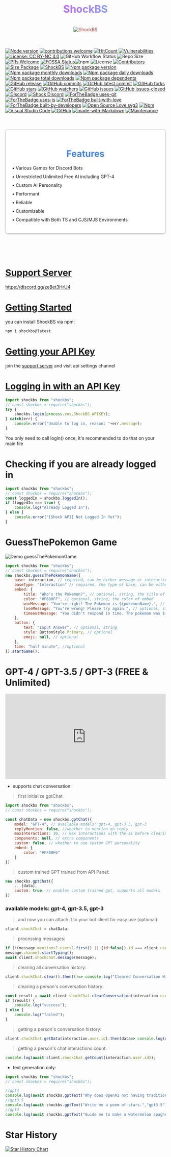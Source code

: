 <h1 style="background: linear-gradient(to right, #FB24FF, #4BE1FF); -webkit-background-clip: text; color: transparent; font-size: 32px; font-weight: bold; padding: 10px; text-align: center;">ShockBS</h1>
<p align="center">
    <span style="display: inline-block; padding: 5px; border-radius: 10px; background: linear-gradient(to right, #f36262, #961e1e); -webkit-background-clip: text; color: transparent;">
        <img src="https://nodei.co/npm/shockbs.png?downloads=true&downloadRank=true&stars=true" alt="ShockBS">
    </span>
</p>
<br/>

[![Node version](https://img.shields.io/node/v/shockbs.svg?style=flat)](https://nodejs.org/download/) [![contributions welcome](https://img.shields.io/badge/contributions-welcome-brightgreen.svg?style=flat)](https://github.com/shockbs/bsshock/issues) [![HitCount](https://hits.dwyl.com/shockbs/bsshock.svg?style=flat-square)](http://hits.dwyl.com/shockbs/bsshock) [![Vulnerabilities](https://snyk.io/test/github/shockbs/bsshock/badge.svg)](https://github.com/shockbs/bsshock) [![License: CC BY-NC 4.0](https://licensebuttons.net/l/by-nc/4.0/80x15.png)](https://creativecommons.org/licenses/by-nc/4.0/) ![GitHub Workflow Status](https://img.shields.io/github/workflow/status/shockbs/bsshock/CI?label=build) ![Repo Size](https://img.shields.io/github/repo-size/shockbs/bsshock) [![PRs Welcome](https://img.shields.io/badge/PRs-welcome-brightgreen.svg?style=flat-square)](https://github.com/shockbs/bsshock) [![FOSSA Status](https://app.fossa.com/api/projects/git%2Bgithub.com%2Fshockbs%2Fbsshock.svg?type=shield)](https://app.fossa.com/projects/git%2Bgithub.com%2Fshockbs%2Fbsshock?ref=badge_shield)![npm](https://img.shields.io/npm/dw/shockbs?style=flat-square) ![License](https://img.shields.io/npm/l/shockbs?style=flat-square) [![Contributors](https://img.shields.io/github/contributors/shockbs/bsshock?style=flat-square)](https://github.com/shockbs/bsshock/graphs/contributors) [![Size Package](https://img.shields.io/github/languages/code-size/shockbs/bsshock?style=flat-square)](https://github.com/shockbs/bsshock) [![ShockBS](https://img.shields.io/badge/ShockBS-2FFFEB)](https://shockbs.is-a.dev) [![Npm package version](https://badgen.net/npm/v/shockbs)](https://npmjs.com/package/shockbs) [![Npm package monthly downloads](https://badgen.net/npm/dm/shockbs)](https://npmjs.ccom/package/shockbs) [![Npm package daily downloads](https://badgen.net/npm/dm/shockbs)](https://npmjs.com/package/shockbs) [![Npm package total downloads](https://badgen.net/npm/dt/shockbs)](https://npmjs.com/package/shockbs) [![Npm package dependents](https://badgen.net/npm/dependents/shockbs)](https://npmjs.com/package/shockbs) [![GitHub release](https://img.shields.io/github/release/shockbs/bsshock.svg)](https://GitHub.com/shockbs/bsshock/releases/) [![GitHub commits](https://badgen.net/github/commits/shockbs/bsshock)](https://GitHub.com/shockbs/bsshock/commit/) [![GitHub latest commit](https://badgen.net/github/last-commit/shockbs/bsshock)](https://GitHub.com/shockbs/bsshock/commit/) [![GitHub forks](https://img.shields.io/github/forks/shockbs/bsshock.svg?style=social&label=Forks&maxAge=2592000)](https://GitHub.com/shockbs/bsshock/network/) [![GitHub stars](https://img.shields.io/github/stars/shockbs/bsshock.svg?style=social&label=Stars&maxAge=2592000)](https://GitHub.com/shockbs/bsshock/stargazers/) [![GitHub watchers](https://img.shields.io/github/watchers/shockbs/bsshock.svg?style=social&label=Watch&maxAge=2592000)](https://GitHub.com/shockbs/bsshock/watchers/) [![GitHub issues](https://img.shields.io/github/issues/shockbs/bsshock.svg)](https://GitHub.com/shockbs/bsshock/issues/) [![GitHub issues-closed](https://img.shields.io/github/issues-closed/shockbs/bsshock.svg)](https://GitHub.com/shockbs/bsshock/issues?q=is%3Aissue+is%3Aclosed) [![Discord](https://badgen.net/badge/icon/discord?icon=discord&label)](https://discord.gg/zeBet3HrU4) [![Shock Discord](https://badgen.net/discord/members/zeBet3HrU4)](https://discord.gg/zeBet3HrU4) [![ForTheBadge uses-git](http://ForTheBadge.com/images/badges/uses-git.svg)](https://GitHub.com/) [![ForTheBadge uses-js](http://ForTheBadge.com/images/badges/uses-js.svg)](https://npmjs.com/package/shockbs) [![ForTheBadge built-with-love](http://ForTheBadge.com/images/badges/built-with-love.svg)](https://GitHub.com/shockbs/) [![ForTheBadge built-by-developers](http://ForTheBadge.com/images/badges/built-by-developers.svg)](https://GitHub.com/shockbs/) [![Open Source Love svg3](https://badges.frapsoft.com/os/v3/open-source.svg?v=103)](https://github.com/shockbs/bsshock/) [![Npm](https://badgen.net/badge/icon/npm?icon=npm&label)](https://npmjs.com/package/shockbs) [![Visual Studio Code](https://img.shields.io/badge/--007ACC?logo=visual%20studio%20code&logoColor=ffffff)](https://code.visualstudio.com/) [![GitHub](https://badgen.net/badge/icon/github?icon=github&label)](https://github.com/shockbs/bsshock) [![made-with-Markdown](https://img.shields.io/badge/Made%20with-Markdown-1f425f.svg)](https://commonmark.org) [![Maintenance](https://img.shields.io/badge/Maintained%3F-yes-green.svg)](https://GitHub.com/shockbs/bsshock/graphs/commit-activity) <br/>
<span style="background-color: #f7f7f7; color: #333; margin: 0; padding: 0;">
<div style="max-width: 600px; margin: 50px auto; padding: 20px; border: 1px solid #ccc; border-radius: 8px; background-color: #fff; box-shadow: 0 2px 4px rgba(0,0,0,0.2);">
    <h1 style="text-align: center; color: #4285F4;">Features</h1>
    <ul style="list-style-type: none; padding: 0;">
        <li style="margin-bottom: 10px;">&#8226; Various Games for Discord Bots</li>
        <li style="margin-bottom: 10px;">&#8226; Unrestricted Unlimited Free AI including GPT-4</li>
        <li style="margin-bottom: 10px;">&#8226; Custom AI Personality</li>
        <li style="margin-bottom: 10px;">&#8226; Performant</li>
        <li style="margin-bottom: 10px;">&#8226; Reliable</li>
        <li style="margin-bottom: 10px;">&#8226; Customizable</li>
        <li style="margin-bottom: 10px;">&#8226; Compatible with Both TS and CJS/MJS Environments</li>
    </ul>
</div>
</span>
<br/>

# [Support Server](https://discord.gg/zeBet3HrU4)
https://discord.gg/zeBet3HrU4
# [Getting Started](https://discord.gg/zeBet3HrU4)
you can install ShockBS via npm:
```bash
npm i shockbs@latest
```
# [Getting your API Key](https://discord.gg/zeBet3HrU4)
join the [support server](https://discord.gg/zeBet3HrU4) and visit api settings channel
# [Logging in with an API Key](https://discord.gg/zeBet3HrU4)
```js
import shockbs from "shockbs";
// const shockbs = require("shockbs");
try {
    shockbs.login(process.env.ShockBS_APIKEY);
} catch(err) {
    console.error("Unable to log in, reason: "+err.message);
}
```
You only need to call login() once, it's recommended to do that on your main file
# Checking if you are already logged in
```js
import shockbs from "shockbs";
// const shockbs = require("shockbs");
const loggedIn = shockbs.loggedIn();
if (loggedIn === true) {
    console.log("Already Logged In");
} else {
    console.error("[Shock API] Not Logged In Yet");
}
```
# GuessThePokemon Game
![Demo guessThePokemonGame](https://i.ibb.co/0Ffgc8k/Screenshot-2024-0512-113928.jpg)
```js
import shockbs from "shockbs";
// const shockbs = require("shockbs");
new shockbs.guessThePokemonGame({
    base: interaction, // required, can be either message or interaction
    baseType: "Interaction" // required, the type of base, can be either message or interaction, case-insensitive
    embed: {
        title: "Who's the Pokemon?", // optional, string, the title of embed
        color: "#F600FF", // optional, string, the color of embed
        winMessage: "You're right! The Pokemon is ${pokemonName}.", // optional, title when user guessed the correct pokemon name, ${pokemonName} will be replaced with the correct pokemon name
        loseMessage: "You're wrong! Please try again.", // optional, string
        timeoutMessage: "You didn't respond in time. The pokemon was ${pokemonName}." // optional, string, ${pokemonName} will be replaced with the correct pokemon name
    },
    button: {
        text: "Input Answer", // optional, string
        style: ButtonStyle.Primary, // optional
        emoji: null, // optional
    },
    time: "half minute", //optional
}).startGame();
```
# GPT-4 / GPT-3.5 / GPT-3 (FREE & Unlimited)

<div style="position:relative; width:100%; height:0px; padding-bottom:52.914%"><iframe allow="fullscreen" allowfullscreen height="100%" src="https://streamable.com/e/vrainq?loop=0" width="100%" style="border:none; width:100%; height:100%; position:absolute; left:0px; top:0px; overflow:hidden;"></iframe></div>

- supports chat conversation:
> first initialize gptChat
```js
import shockbs from "shockbs";
// const shockbs = require("shockbs");

const chatData = new shockbs.gptChat({
    model: "GPT-4", // available models: gpt-4, gpt-3.5, gpt-3
    replyMention: false, //whether to mention on reply
    maxInteractions: 30, // max interactions with the ai before clearing conversation history
    components: null, // extra components
    custom: false, // whether to use custom GPT personality
    embed: {
        color: "#FF00F6"
    }
})
```
> custom trained GPT trained from API Panel:
```js
new shockbs.gptChat({
    ...[data],
    custom: true, // enables custom trained gpt, supports all models
})
```
### available models: gpt-4, gpt-3.5, gpt-3 
> and now you can attach it to your bot client for easy use (optional):
```js
client.shockChat = chatData;
```
> processing messages:
```js
if (!(message.mentions?.users?.first() || {id:false}).id === client.user.id || !message.content?.length) return;
message.channel.startTyping();
await client.shockChat.message(message);
```
> clearing all conversation history:
```js
client.shockChat.clear().then(()=> console.log("Cleared Conversation History"));
```
> clearing a person's conversation history:
```js
const result = await client.shockChat.clearConversation(interaction.user.id);
if (result) {
    console.log("success");
} else {
    console.log("failed");
}
```
> getting a person's conversation history:
```js
client.shockChat.getData(interaction.user.id).then(data=> console.log(data));
```
> getting a person's chat interactions count:
```js
console.log(await client.shockChat.getCount(interaction.user.id));
```
- text generation only:
```js
import shockbs from "shockbs";
// const shockbs = require("shockbs");

//gpt4
console.log(await shockbs.gptText("Why does OpenAI not having traditional CEO?","gpt4"));
//gpt3.5
console.log(await shockbs.gptText("Write me a poem of stars.","gpt3.5"));
//gpt3
console.log(await shockbs.gptText("Guide me to make a watermelon spaghetti.","gpt3"));
```

# Star History
<a href="https://star-history.com/#shockbs/bsshock&Date">
 <picture>
   <source media="(prefers-color-scheme: dark)" srcset="https://api.star-history.com/svg?repos=shockbs/bsshock&type=Date&theme=dark" />
   <source media="(prefers-color-scheme: light)" srcset="https://api.star-history.com/svg?repos=shockbs/bsshock&type=Date" />
   <img alt="Star History Chart" src="https://api.star-history.com/svg?repos=shockbs/bsshock&type=Date" />
 </picture>
</a>
